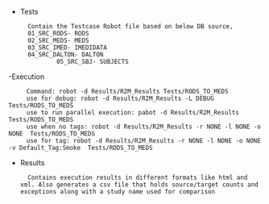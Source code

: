 - Tests

        Contain the Testcase Robot file based on below DB source,
		01_SRC_RODS- RODS
		02_SRC_MEDS- MEDS
		03_SRC_IMED- IMEDIDATA
		04_SRC_DALTON- DALTON
                05_SRC_SBJ- SUBJECTS

-Execution

         Command: robot -d Results/R2M_Results Tests/RODS_TO_MEDS
         use for debug: robot -d Results/R2M_Results -L DEBUG Tests/RODS_TO_MEDS
         use to run parallel execution: pabot -d Results/R2M_Results Tests/RODS_TO_MEDS
         use when no tags: robot -d Results/R2M_Results -r NONE -l NONE -o NONE  Tests/RODS_TO_MEDS
         use for tag: robot -d Results/R2M_Results -r NONE -l NONE -o NONE -v Default_Tag:Smoke  Tests/RODS_TO_MEDS
         
- Results
        
        Contains execution results in different formats like html and xml. Also generates a csv file that holds source/target counts and exceptions along with a study name used for comparison



